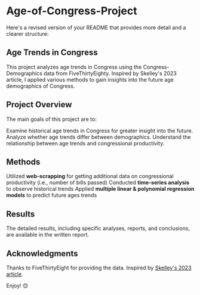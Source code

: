# Age-of-Congress-Project

Here's a revised version of your README that provides more detail and a clearer structure:

## Age Trends in Congress
This project analyzes age trends in Congress using the Congress-Demographics data from FiveThirtyEighty. Inspired by Skelley's 2023 article, I applied various methods to gain insights into the future age demographics of Congress.

## Project Overview
The main goals of this project are to:

Examine historical age trends in Congress for greater insight into the future.
Analyze whether age trends differ between demographics. 
Understand the relationship between age trends and congressional productivity. 

## Methods 
Utilized **web-scrapping** for getting additional data on congressional productivity (i.e., number of bills passed)
Conducted **time-series analysis** to observe historical trends 
Applied **multiple linear & polynomial regression models** to predict future ages trends

## Results
The detailed results, including specific analyses, reports, and conclusions, are available in the written report.

## Acknowledgments
Thanks to FiveThirtyEight for providing the data.
Inspired by [Skelley's 2023 article](https://fivethirtyeight.com/features/aging-congress-boomers/).

Enjoy! 😊
